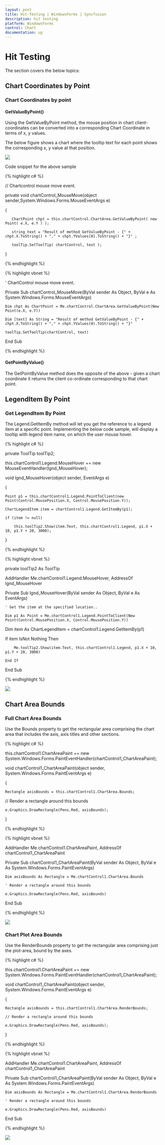 ```yaml
---
layout: post
title: Hit-Testing | WindowsForms | Syncfusion
description: hit testing
platform: WindowsForms
control: Chart
documentation: ug
---
```


# Hit Testing

The section covers the below topics:

## Chart Coordinates by Point

### Chart Coordinates by point

#### GetValueByPoint()

Using the GetValueByPoint method, the mouse position in chart client-coordinates can be converted into a corresponding Chart Coordinate in terms of x, y values.

The below figure shows a chart where the tooltip text for each point shows the corresponding x, y value at that position. 



![](Hit-Testing_images/Hit-Testing_img1.jpeg)




Code snippet for the above sample

{% highlight c# %}

// Chartcontrol mouse move event.

private void chartControl_MouseMove(object sender,System.Windows.Forms.MouseEventArgs e)  

{

       ChartPoint chpt = this.chartControl.ChartArea.GetValueByPoint( new Point( e.X, e.Y ) );

       string text = "Result of method GetValueByPoint - {" + chpt.X.ToString() + "," + chpt.YValues[0].ToString() + "}" ;

       toolTip.SetToolTip( chartControl, text );

}

{% endhighlight %}

{% highlight vbnet %}

' ChartControl mouse move event.

Private Sub chartControl_MouseMove(ByVal sender As Object, ByVal e As System.Windows.Forms.MouseEventArgs)

    Dim chpt As ChartPoint = Me.chartControl.ChartArea.GetValueByPoint(New Point(e.X, e.Y))

    Dim [text] As String = "Result of method GetValueByPoint - {" + chpt.X.ToString() + "," + chpt.YValues(0).ToString() + "}" 

    toolTip.SetToolTip(chartControl, text)

End Sub

{% endhighlight %}




#### GetPointByValue()

The GetPointByValue method does the opposite of the above - given a chart coordinate it returns the client co-ordinate corresponding to that chart point.

## LegendItem By Point

### Get LegendItem By Point

The Legend.GetItemBy method will let you get the reference to a legend item at a specific point. Implementing the below code sample, will display a tooltip with legend item name, on which the user mouse hover. 


{% highlight c# %}

private ToolTip toolTip2;

this.chartControl1.Legend.MouseHover += new MouseEventHandler(lgnd_MouseHover);



void lgnd_MouseHover(object sender, EventArgs e)

{

    Point p1 = this.chartControl1.Legend.PointToClient(new Point(Control.MousePosition.X, Control.MousePosition.Y));

    ChartLegendItem item = chartControl1.Legend.GetItemBy(p1);

    if (item != null)

        this.toolTip2.Show(item.Text, this.chartControl1.Legend, p1.X + 10, p1.Y + 20, 3000);

}

{% endhighlight %}

{% highlight vbnet %}

private toolTip2 As ToolTip

AddHandler Me.chartControl1.Legend.MouseHover, AddressOf lgnd_MouseHover



Private Sub lgnd_MouseHover(ByVal sender As Object, ByVal e As EventArgs)

    ' Get the item at the specified location..

    Dim p1 As Point = Me.chartControl1.Legend.PointToClient(New Point(Control.MousePosition.X, Control.MousePosition.Y))

Dim item As ChartLegendItem = chartControl1.Legend.GetItemBy(p1)    

If item IsNot Nothing Then

        Me.toolTip2.Show(item.Text, this.chartControl1.Legend, p1.X + 10, p1.Y + 20, 3000)

    End If

End Sub

{% endhighlight %}


![](Hit-Testing_images/Hit-Testing_img2.jpeg)


## Chart Area Bounds

### Full Chart Area Bounds

Use the Bounds property to get the rectangular area comprising the chart area that includes the axis, axis titles and other sections.



{% highlight c# %}

this.chartControl1.ChartAreaPaint += new System.Windows.Forms.PaintEventHandler(chartControl1_ChartAreaPaint);



void chartControl1_ChartAreaPaint(object sender, System.Windows.Forms.PaintEventArgs e)

{

    Rectangle axisBounds = this.chartControl1.ChartArea.Bounds;

   // Render a rectangle around this bounds

    e.Graphics.DrawRectangle(Pens.Red, axisBounds);

}


{% endhighlight %}

{% highlight vbnet %}

AddHandler Me.chartControl1.ChartAreaPaint, AddressOf chartControl1_ChartAreaPaint



Private Sub chartControl1_ChartAreaPaint(ByVal sender As Object, ByVal e As System.Windows.Forms.PaintEventArgs)

    Dim axisBounds As Rectangle = Me.chartControl1.ChartArea.Bounds

    ' Render a rectangle around this bounds

    e.Graphics.DrawRectangle(Pens.Red, axisBounds)

End Sub

{% endhighlight %}

![](Hit-Testing_images/Hit-Testing_img3.jpeg)


### Chart Plot Area Bounds

Use the RenderBounds property to get the rectangular area comprising just the plot-area, bound by the axes.


{% highlight c# %}

this.chartControl1.ChartAreaPaint += new System.Windows.Forms.PaintEventHandler(chartControl1_ChartAreaPaint);



void chartControl1_ChartAreaPaint(object sender, System.Windows.Forms.PaintEventArgs e)

{

    Rectangle axisBounds = this.chartControl1.ChartArea.RenderBounds;

    // Render a rectangle around this bounds

    e.Graphics.DrawRectangle(Pens.Red, axisBounds);

}


{% endhighlight %}

{% highlight vbnet %}

AddHandler Me.chartControl1.ChartAreaPaint, AddressOf chartControl1_ChartAreaPaint



Private Sub chartControl1_ChartAreaPaint(ByVal sender As Object, ByVal e As System.Windows.Forms.PaintEventArgs)

    Dim axisBounds As Rectangle = Me.chartControl1.ChartArea.RenderBounds

    ' Render a rectangle around this bounds

    e.Graphics.DrawRectangle(Pens.Red, axisBounds)

End Sub

{% endhighlight %}


![](Hit-Testing_images/Hit-Testing_img4.jpeg)

